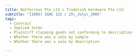 ```yaml
---
title: Natferrous Pte Ltd v Tradelink Hardware Pte Ltd
subtitle: "[2005] SGHC 131 / 25\_July\_2005"
tags:
  - Contract
  - Implied terms
  - Plaintiff claiming goods not conforming to description
  - Whether there was a sale by sample
  - Whether there was a sale by description

---
```


